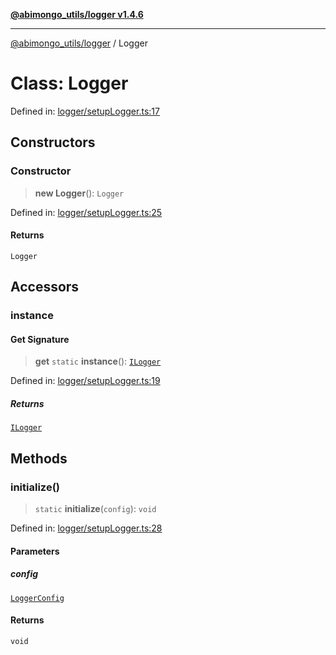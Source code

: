 [**@abimongo_utils/logger v1.4.6**](../README.md)

***

[@abimongo_utils/logger](../README.md) / Logger

# Class: Logger

Defined in: [logger/setupLogger.ts:17](https://github.com/NodEm9/abimongo_utils/blob/44bde4aba239181e6f4030255b47a0bd30e0063b/logger/src/logger/setupLogger.ts#L17)

## Constructors

### Constructor

> **new Logger**(): `Logger`

Defined in: [logger/setupLogger.ts:25](https://github.com/NodEm9/abimongo_utils/blob/44bde4aba239181e6f4030255b47a0bd30e0063b/logger/src/logger/setupLogger.ts#L25)

#### Returns

`Logger`

## Accessors

### instance

#### Get Signature

> **get** `static` **instance**(): [`ILogger`](../interfaces/ILogger.md)

Defined in: [logger/setupLogger.ts:19](https://github.com/NodEm9/abimongo_utils/blob/44bde4aba239181e6f4030255b47a0bd30e0063b/logger/src/logger/setupLogger.ts#L19)

##### Returns

[`ILogger`](../interfaces/ILogger.md)

## Methods

### initialize()

> `static` **initialize**(`config`): `void`

Defined in: [logger/setupLogger.ts:28](https://github.com/NodEm9/abimongo_utils/blob/44bde4aba239181e6f4030255b47a0bd30e0063b/logger/src/logger/setupLogger.ts#L28)

#### Parameters

##### config

[`LoggerConfig`](../interfaces/LoggerConfig.md)

#### Returns

`void`
